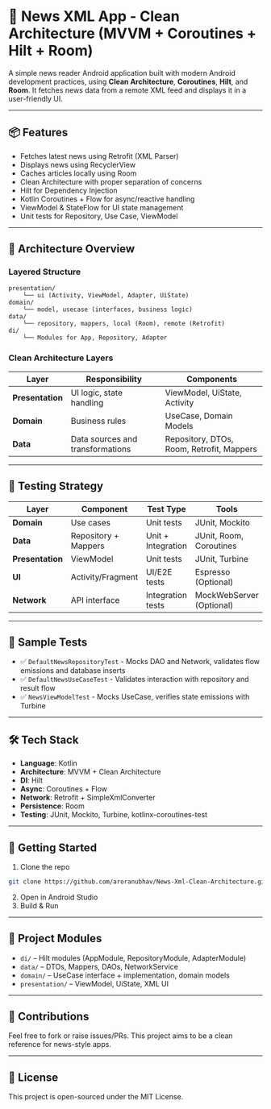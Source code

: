 # 📰 News XML App - Clean Architecture (MVVM + Coroutines + Hilt + Room)

A simple news reader Android application built with modern Android development practices, using **Clean Architecture**, **Coroutines**, **Hilt**, and **Room**. It fetches news data from a remote XML feed and displays it in a user-friendly UI.

---

## 📦 Features

- Fetches latest news using Retrofit (XML Parser)
- Displays news using RecyclerView
- Caches articles locally using Room
- Clean Architecture with proper separation of concerns
- Hilt for Dependency Injection
- Kotlin Coroutines + Flow for async/reactive handling
- ViewModel & StateFlow for UI state management
- Unit tests for Repository, Use Case, ViewModel

---

## 🧱 Architecture Overview

### Layered Structure

```
presentation/
    └── ui (Activity, ViewModel, Adapter, UiState)
domain/
    └── model, usecase (interfaces, business logic)
data/
    └── repository, mappers, local (Room), remote (Retrofit)
di/
    └── Modules for App, Repository, Adapter
```

### Clean Architecture Layers

| Layer            | Responsibility                            | Components                              |
|------------------|--------------------------------------------|-----------------------------------------|
| **Presentation** | UI logic, state handling                  | ViewModel, UiState, Activity            |
| **Domain**       | Business rules                            | UseCase, Domain Models                  |
| **Data**         | Data sources and transformations          | Repository, DTOs, Room, Retrofit, Mappers |

---

## 🧪 Testing Strategy

| Layer            | Component            | Test Type          | Tools                        |
|------------------|----------------------|--------------------|------------------------------|
| **Domain**       | Use cases            | Unit tests         | JUnit, Mockito               |
| **Data**         | Repository + Mappers | Unit + Integration | JUnit, Room, Coroutines      |
| **Presentation** | ViewModel            | Unit tests         | JUnit, Turbine               |
| **UI**           | Activity/Fragment    | UI/E2E tests       | Espresso (Optional)          |
| **Network**      | API interface        | Integration tests  | MockWebServer (Optional)     |

---

## 🧪 Sample Tests

- ✅ `DefaultNewsRepositoryTest` - Mocks DAO and Network, validates flow emissions and database inserts
- ✅ `DefaultNewsUseCaseTest` - Validates interaction with repository and result flow
- ✅ `NewsViewModelTest` - Mocks UseCase, verifies state emissions with Turbine

---

## 🛠️ Tech Stack

- **Language**: Kotlin
- **Architecture**: MVVM + Clean Architecture
- **DI**: Hilt
- **Async**: Coroutines + Flow
- **Network**: Retrofit + SimpleXmlConverter
- **Persistence**: Room
- **Testing**: JUnit, Mockito, Turbine, kotlinx-coroutines-test

---

## 🚀 Getting Started

1. Clone the repo

```bash
git clone https://github.com/aroranubhav/News-Xml-Clean-Architecture.git
```

2. Open in Android Studio
3. Build & Run

---

## 📂 Project Modules

- `di/` – Hilt modules (AppModule, RepositoryModule, AdapterModule)
- `data/` – DTOs, Mappers, DAOs, NetworkService
- `domain/` – UseCase interface + implementation, domain models
- `presentation/` – ViewModel, UiState, XML UI

---

## 🤝 Contributions

Feel free to fork or raise issues/PRs. This project aims to be a clean reference for news-style apps.

---

## 📄 License

This project is open-sourced under the MIT License.